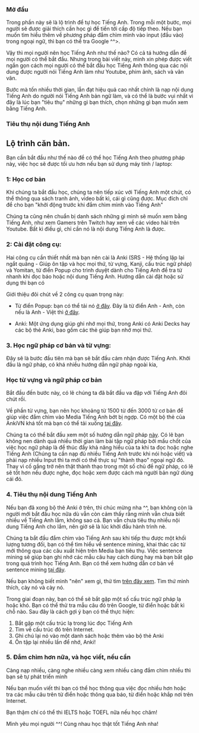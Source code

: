 ### Mở đầu
Trong phần này sẽ là lộ trình để tự học Tiếng Anh. Trong mỗi một bước, mọi người sẽ được giải thích cần học gì để tiến tới cấp độ tiếp theo. Nếu bạn muốn tìm hiểu thêm về phương pháp đắm chìm mình vào input (đầu vào) trong ngoại ngữ, thì bạn có thể tra Google ^^>.

Vậy thì mọi người nên học Tiếng Anh như thế nào? Có cả tá hướng dẫn để mọi người có thể bắt đầu. Nhưng trong bài viết này, mình xin phép được viết ngắn gọn cách mọi người có thể bắt đầu học Tiếng Anh thông qua các nội dung được người nói Tiếng Anh làm như Youtube, phim ảnh, sách và vân vân. 

Bước mà tốn nhiều thời gian, lẫn đạt hiệu quả cao nhất chính là nạp nội dung Tiếng Anh do người nói Tiếng Anh bản ngữ làm, và có thể là bước vui nhất vì đây là lúc bạn "tiêu thụ" những gì bạn thích, chọn những gì bạn muốn xem bằng Tiếng Anh.

### Tiêu thụ nội dung Tiếng Anh

## Lộ trình căn bản.  
Bạn cần bắt đầu như thế nào để có thể học Tiếng Anh theo phương pháp này, việc học sẽ được tối ưu hơn nếu bạn sử dụng máy tính / laptop:  

### 1: Học cơ bản
Khi chúng ta bắt đầu học, chúng ta nên tiếp xúc với Tiếng Anh một chút, có thể thông qua sách tranh ảnh, video bất kì, cái gì cũng được. Mục đích chỉ để cho bạn "khởi động trước khi đắm chìm mình vào Tiếng Anh"

Chúng ta cũng nên chuẩn bị danh sách những gì mình sẽ muốn xem bằng Tiếng Anh, như xem Gamers trên Twitch hay xem về các video hài trên Youtube. Bất kì điều gì, chỉ cần nó là nội dung Tiếng Anh là được.

### 2: Cài đặt công cụ:  

Hai công cụ cần thiết nhất mà bạn nên cài là Anki (SRS - Hệ thống lặp lại ngắt quãng - Giúp ôn tập và học mọi thứ, từ vựng, Kanji, cấu trúc ngữ pháp) và Yomitan, từ điển Popup cho trình duyệt dành cho Tiếng Anh để tra từ nhanh khi đọc báo hoặc nội dung Tiếng Anh. Hướng dẫn cài đặt hoặc sử dụng thì bạn có 

Giới thiệu đôi chút về 2 công cụ quan trọng này:

- Từ điển Popup: bạn có thể tải nó [ở đây](https://chrome.google.com/webstore/detail/definer/noagjioaihamoljcbelhdlldnmlgnkon). Đây là từ điển Anh - Anh, còn nếu là Anh - Việt thì [ở đây](https://chromewebstore.google.com/detail/laban-dictionary-by-laban/kdoofkpcjhkbhedgkdbagobockcmeoeb).

- Anki: Một ứng dụng giúp ghi nhớ mọi thứ, trong Anki có Anki Decks hay các bộ thẻ Anki, bao gồm các thẻ giúp bạn nhớ mọi thứ.


### 3. Học ngữ pháp cơ bản và từ vựng:

Đây sẽ là bước đầu tiên mà bạn sẽ bắt đầu cảm nhận được Tiếng Anh. Khởi đầu là ngữ pháp, có khá nhiều hướng dẫn ngữ pháp ngoài kia, 

### Học từ vựng và ngữ pháp cơ bản

Bắt đầu đến bước này, có lẽ chúng ta đã bắt đầu va đập với Tiếng Anh đôi chút rồi. 

Về phần từ vựng, bạn nên học khoảng từ 1500 từ đến 3000 từ cơ bản để giúp việc đắm chìm vào Media Tiếng Anh bớt bị ngợp. Có một bộ thẻ của AnkiVN khá tốt mà bạn có thể tải xuống [tại đây](https://ankivn.com/bo-the/ngoai-ngu/tieng-anh/3000-tu-vung-tieng-anh-thong-dung/).

Chúng ta có thể bắt đầu xem một số hướng dẫn ngữ pháp [này](grammar-guide.md). Có lẽ bạn không nen dành quá nhiều thời gian làm bài tập ngữ pháp bởi mấu chốt của việc học ngữ pháp là để thúc đẩy khả năng hiểu của ta khi ta đọc hoặc nghe Tiếng Anh (Chúng ta cần nạp đủ nhiều Tiếng Anh trước khi nói hoặc viết) và phải nạp nhiều Input thì ta mới có thể thực sự "thành thạo" ngoại ngữ đó. Thay vì cố gắng trở nên thật thành thạo trong một số chủ đề ngữ pháp, có lẽ sẽ tốt hơn nếu được nghe, đọc hoặc xem được cách mà người bản ngữ dùng cái đó.

### 4. Tiêu thụ nội dung Tiếng Anh

Nếu bạn đã xong bộ thẻ Anki ở trên, thì chúc mừng nha ^^, bạn không còn là người mới bắt đầu học nữa dù vẫn còn cảm thấy rằng mình vẫn chưa biết nhiều về Tiếng Anh lắm, không sao cả. Bạn vẫn chưa tiêu thụ nhiều nội dung Tiếng Anh cho lắm, nên giờ sẽ là lúc khởi đầu hành trình nè. 

Chúng ta bắt đầu đắm chìm vào Tiếng Anh sau khi tiếp thu được một khối lượng tương đối, bạn có thể tìm hiểu về sentence mining, khai thác các từ mới thông qua các câu xuất hiện trên Media bạn tiêu thụ. Việc sentence mining sẽ giúp bạn ghi nhớ các mẫu câu hay cách dùng hay mà bạn bắt gặp trong quá trình học Tiếng Anh. Bạn có thể xem hướng dẫn cơ bản về sentence mining [tại đây](https://www.youtube.com/watch?v=PLnJ1l6f7mQ). 

Nếu bạn không biết mình "nên" xem gì, thử tìm [trên đây xem](youtube.md). Tìm thứ mình thích, cày nó và cày nó.

Trong giai đoạn này, bạn có thể sẽ bắt gặp một số cấu trúc ngữ pháp lạ hoặc khó. Bạn có thể thử tra mẫu câu đó trên Google, từ điển hoặc bất kì chỗ nào. Sau đây là cách gợi ý bạn có thể thực hiện: 

1. Bắt gặp một cấu trúc lạ trong lúc đọc Tiếng Anh
2. Tìm về cấu trúc đó trên Internet.
3. Ghi chú lại nó vào một danh sách hoặc thêm vào bộ thẻ Anki
4. Ôn tập lại nhiều lần để nhớ, Anki!

### 5. Đắm chìm hơn nữa, và học viết, nếu cần  

Càng nạp nhiều, càng nghe nhiều càng xem nhiều càng đắm chìm nhiều thì bạn sẽ tự phát triển mình

Nếu bạn muốn viết thì bạn có thể học thông qua việc đọc nhiều hơn hoặc tra các mẫu câu trên từ điển hoặc thông qua báo, từ điển hoặc khắp nơi trên Internet.

Bạn thậm chí có thể thi IELTS hoặc TOEFL nữa nếu học chăm!

Mình yêu mọi người ^^! Cùng nhau học thật tốt Tiếng Anh nha!



